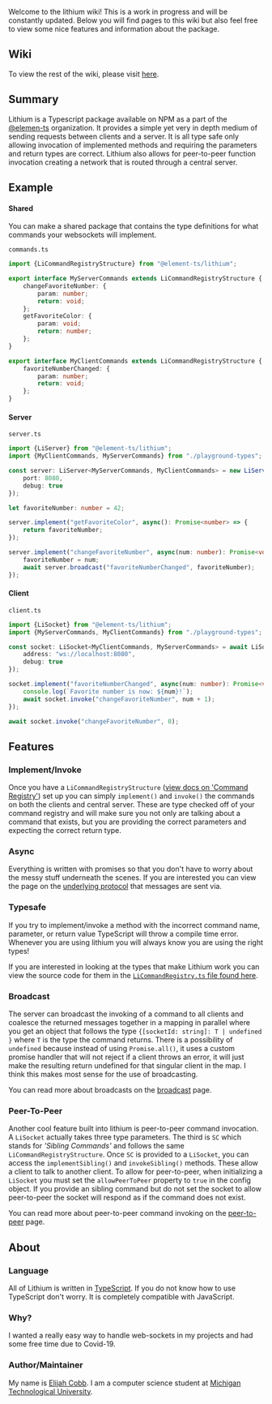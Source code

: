 Welcome to the lithium wiki! This is a work in progress and will be constantly updated. Below you will find pages to
this wiki but also feel free to view some nice features and information about the package.

## Wiki
To view the rest of the wiki, please visit [here](https://github.com/element-ts/lithium/wiki).

## Summary
Lithium is a Typescript package available on NPM as a part of the [@elemen-ts](https://element-ts.com) organization.
It provides a simple yet very in depth medium of sending requests between clients and a server. It is all type safe
only allowing invocation of implemented methods and requiring the parameters and return types are correct. Lithium also
allows for peer-to-peer function invocation creating a network that is routed through a central server.

## Example

#### Shared
You can make a shared package that contains the type definitions for what commands your websockets will implement.

`commands.ts`
```typescript
import {LiCommandRegistryStructure} from "@element-ts/lithium";

export interface MyServerCommands extends LiCommandRegistryStructure {
    changeFavoriteNumber: {
    	param: number;
        return: void;
    };
    getFavoriteColor: {
        param: void;
        return: number;
    };
}

export interface MyClientCommands extends LiCommandRegistryStructure {
    favoriteNumberChanged: {
        param: number;
        return: void;
    };
}
```

#### Server
`server.ts`
```typescript
import {LiServer} from "@element-ts/lithium";
import {MyClientCommands, MyServerCommands} from "./playground-types";

const server: LiServer<MyServerCommands, MyClientCommands> = new LiServer({
    port: 8080,
    debug: true
});

let favoriteNumber: number = 42;

server.implement("getFavoriteColor", async(): Promise<number> => {
    return favoriteNumber;
});

server.implement("changeFavoriteNumber", async(num: number): Promise<void> => {
    favoriteNumber = num;
    await server.broadcast("favoriteNumberChanged", favoriteNumber);
});
```

#### Client
`client.ts`
```typescript
import {LiSocket} from "@element-ts/lithium";
import {MyServerCommands, MyClientCommands} from "./playground-types";

const socket: LiSocket<MyClientCommands, MyServerCommands> = await LiSocket.init({
    address: "ws://localhost:8080",
    debug: true
});

socket.implement("favoriteNumberChanged", async(num: number): Promise<void> => {
    console.log(`Favorite number is now: ${num}!`);
    await socket.invoke("changeFavoriteNumber", num + 1);
});

await socket.invoke("changeFavoriteNumber", 0);
```

## Features

### Implement/Invoke
Once you have a `LiCommandRegistryStructure`
([view docs on 'Command Registry'](https://github.com/element-ts/lithium/wiki/CommandRegistry)) set up you can
simply `implement()` and `invoke()` the commands on both the clients and central server. These are type
checked off of your command registry and will make sure you not only are talking about a command that exists, but you
are providing the correct parameters and expecting the correct return type.

### Async
Everything is written with promises so that you don't have to worry about the messy stuff underneath the scenes. If
you are interested you can view the page on the
[underlying protocol](https://github.com/element-ts/lithium/wiki/Protocol) that messages are sent via.

### Typesafe
If you try to implement/invoke a method with the incorrect command name, parameter, or return value TypeScript will
throw a compile time error. Whenever you are using lithium you will always know you are using the right types!

If you are interested in looking at the types that make Lithium work you can view the source code for them in the
[`LiCommandRegistry.ts` file found here](https://github.com/element-ts/lithium/blob/master/ts/LiCommandRegistry.ts).

### Broadcast
The server can broadcast the invoking of a command to all clients and coalesce the returned messages together in a
mapping in parallel where you get an object that follows the type `{[socketId: string]: T | undefined }` where `T` is
the type the command returns. There is a possibility of `undefined` because instead of using `Promise.all()`, it uses
a custom promise handler that will not reject if a client throws an error, it will just make the resulting return
undefined for that singular client in the map. I think this makes most sense for the use of broadcasting.

You can read more about broadcasts on the
[broadcast](https://github.com/element-ts/lithium/wiki/Broadcast) page.

### Peer-To-Peer
Another cool feature built into lithium is peer-to-peer command invocation. A `LiSocket` actually takes three type
parameters. The third is `SC` which stands for _'Sibling Commands'_ and follows the same `LiCommandRegistryStructure`.
Once `SC` is provided to a `LiSocket`, you can access the `implementSibling()` and `invokeSibling()` methods. These
allow a client to talk to another client. To allow for peer-to-peer, when initializing a `LiSocket` you must set the
`allowPeerToPeer` property to `true` in the config object. If you provide an sibling command but do not set the socket
to allow peer-to-peer the socket will respond as if the command does not exist.

You can read more about peer-to-peer command invoking on the
[peer-to-peer](https://github.com/element-ts/lithium/wiki/PeerToPeer) page.

## About

### Language
All of Lithium is written in [TypeScript](https://www.typescriptlang.org). If you do not know how to use TypeScript don't worry. It is completely compatible with JavaScript.

### Why?
I wanted a really easy way to handle web-sockets in my projects and had some free time due to Covid-19.

### Author/Maintainer
My name is [Elijah Cobb](https://elijahcobb.com). I am a computer science student at [Michigan Technological University](https://mtu.edu).